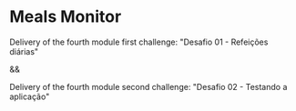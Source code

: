 # Meals Monitor

Delivery of the fourth module first challenge: "Desafio 01 - Refeições diárias"

&&

Delivery of the fourth module second challenge: "Desafio 02 - Testando a aplicação"
